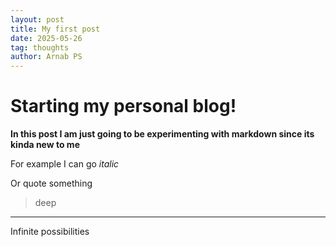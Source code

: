 ```yaml
---
layout: post
title: My first post
date: 2025-05-26
tag: thoughts
author: Arnab PS
---
```


# Starting my personal blog!

**In this post I am just going to be experimenting with markdown since its kinda new to me**

For example I can go *italic*

Or quote something 
> deep

---

Infinite possibilities